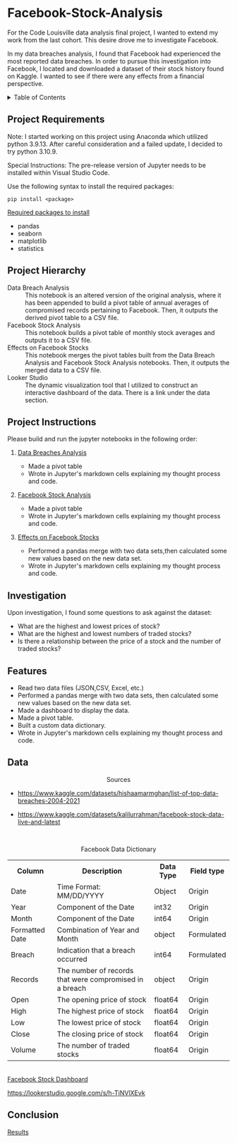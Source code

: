 # Facebook-Stock-Analysis

For the Code Louisville data analysis final project, I wanted to extend my work from the last cohort. This desire drove me to investigate Facebook.

In my data breaches analysis, I found that Facebook had experienced the most reported data breaches. In order to pursue this investigation into Facebook, I located and downloaded a dataset of their stock history found on Kaggle. I wanted to see if there were any effects from a financial perspective.

<details>
  <summary>Table of Contents</summary>
  <ol type="I">
    <li><a href="#project-requirments">Project Requirements</a></li>
    <li><a href="#project-hierarchy">Project Hierarchy</a></li>
    <li><a href="#project-instructions">Project Instructions</a></li>
    <li><a href="#investigation">Investigation</a></li>
    <li><a href="#features">Features</a></li>
    <li><a href="#data">Data</a></li>
    <li><a href="#conclusion">Conclusion</a></li>
  </ol>
</details>

## Project Requirements
Note: I started working on this project using Anaconda which utilized python 3.9.13. After careful consideration and a failed update, I decided to try python 3.10.9.

Special Instructions: The pre-release version of Jupyter needs to be installed within Visual Studio Code.

Use the following syntax to install the required packages:
```
pip install <package>
```

<ins>Required packages to install</ins>
* pandas
* seaborn
* matplotlib
* statistics

## Project Hierarchy
<dl>

<dt>Data Breach Analysis</dt>
<dd>This notebook is an altered version of the original analysis, where it has been appended to build a pivot table of annual averages of compromised records pertaining to Facebook. Then, it outputs the derived pivot table to a CSV file. <dd>

<dt>Facebook Stock Analysis</dt>
<dd>This notebook builds a pivot table of monthly stock averages and outputs it to a CSV file.</dd>

<dt>Effects on Facebook Stocks</dt>
<dd>This notebook merges the pivot tables built from the Data Breach Analysis and Facebook Stock Analysis notebooks. Then, it outputs the merged data to a CSV file.</dd>

<dt>Looker Studio</dt>
<dd>The dynamic visualization tool that I utilized to construct an interactive dashboard of the data. There is a link under the data section.</dd>

</dl>

## Project Instructions
Please build and run the jupyter notebooks in the following order:

1.  [Data Breaches Analysis](db_analysis.ipynb)
 
    * Made a pivot table
    * Wrote in Jupyter's markdown cells explaining my thought process and code.

2.  [Facebook Stock Analysis](FB_stock_analysis.ipynb)
   
    * Made a pivot table
    * Wrote in Jupyter's markdown cells explaining my thought process and code.

3.  [Effects on Facebook Stocks](FB_stock_effects.ipynb)

    * Performed a pandas merge with two data sets,then calculated some new values based on the new data set.
    * Wrote in Jupyter's markdown cells explaining my thought process and code.

## Investigation
Upon investigation, I found some questions to ask against the dataset:
<ul>
<li>What are the highest and lowest prices of stock?</li>
<li>What are the highest and lowest numbers of traded stocks?</li>
<li>Is there a relationship between the price of a stock and the number of traded stocks?</li>
</ul>

## Features

* Read two data files (JSON,CSV, Excel, etc.)
* Performed a pandas merge with two data sets, then calculated some new values based on the new data set.
* Made a dashboard to display the data.
* Made a pivot table.
* Built a custom data dictionary.
* Wrote in Jupyter's markdown cells explaining my thought process and code.

## Data
<p align="center">Sources</p>

* https://www.kaggle.com/datasets/hishaamarmghan/list-of-top-data-breaches-2004-2021

* https://www.kaggle.com/datasets/kalilurrahman/facebook-stock-data-live-and-latest 
</br>
<p align="center">Facebook Data Dictionary</p>
<link href="dictionary style.css" rel="stylesheet">
<table>
  <tr>
    <th>Column</th>
    <th>Description</th>
    <th>Data Type</th>
    <th>Field type</th>
  </tr>
    <tr>
    <td>Date</td>
    <td>Time Format: MM/DD/YYYY  </td>
    <td>Object</td>
    <td>Origin</td>
   </tr>
   <tr>
    <td>Year</td>
    <td>Component of the Date </td>
    <td>int32</td>
    <td>Origin</td>
   </tr>
   <tr>
    <td>Month</td>
    <td>Component of the Date </td>
    <td>int64</td>
    <td>Origin</td>
   </tr>
   <tr>
    <td>Formatted Date</td>
    <td>Combination of Year and Month </td>
    <td>object</td>
    <td>Formulated</td>
   </tr>
   <tr>
    <td>Breach</td>
    <td>Indication that a breach occurred</td>
    <td>int64</td>
    <td>Formulated</td>
   </tr>
    <tr>
    <td>Records</td>
    <td>The number of records that were compromised in a breach</td>
    <td>object</td>
    <td>Origin</td>
   </tr>
     <tr>
    <td>Open</td>
    <td>The opening price of stock</td>
    <td>float64</td>
    <td>Origin</td>
   </tr>
    <tr>
    <td>High</td>
    <td>The highest price of stock</td>
    <td>float64</td>
    <td>Origin</td>
    </tr>
     <tr>
    <td>Low</td>
    <td>The lowest price of stock</td>
    <td>float64</td>
    <td>Origin</td>
    </tr>
     <tr>
    <td>Close</td>
    <td>The closing price of stock</td>
    <td>float64</td>
    <td>Origin</td>
    </tr>
    <tr>
    <td>Volume</td>
    <td>The number of traded stocks</td>
    <td>float64</td>
    <td>Origin</td>
    </tr>
</table>
</br>
<ins>Facebook Stock Dashboard</ins>

https://lookerstudio.google.com/s/h-TjNVlXEvk

## Conclusion
[Results](conclusion.ipynb)





